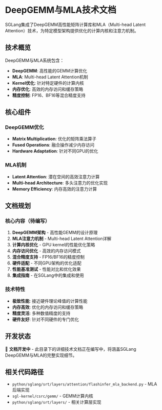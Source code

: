# DeepGEMM与MLA技术文档

SGLang集成了DeepGEMM高性能矩阵计算库和MLA（Multi-head Latent Attention）技术，为特定模型架构提供优化的计算内核和注意力机制。

## 技术概览

DeepGEMM与MLA系统包含：
- **DeepGEMM**: 高性能的GEMM计算优化
- **MLA**: Multi-head Latent Attention机制
- **Kernel优化**: 针对特定硬件的计算内核
- **内存优化**: 高效的内存访问和缓存策略
- **精度控制**: FP16、BF16等混合精度支持

## 核心组件

### DeepGEMM优化
- **Matrix Multiplication**: 优化的矩阵乘法算子
- **Fused Operations**: 融合操作减少内存访问
- **Hardware Adaptation**: 针对不同GPU的优化

### MLA机制
- **Latent Attention**: 潜在空间的高效注意力计算
- **Multi-head Architecture**: 多头注意力的优化实现
- **Memory Efficiency**: 内存高效的注意力计算

## 文档规划

### 核心内容（待编写）
1. **DeepGEMM架构** - 高性能GEMM的设计原理
2. **MLA注意力机制** - Multi-head Latent Attention详解
3. **计算内核优化** - GPU kernel的性能优化策略
4. **内存访问优化** - 高效的内存访问模式
5. **混合精度支持** - FP16/BF16的精度控制
6. **硬件适配** - 不同GPU架构的优化适配
7. **性能基准测试** - 性能对比和优化效果
8. **集成指南** - 在SGLang中的集成和使用

### 技术特性
- **极致性能**: 接近硬件理论峰值的计算性能
- **内存高效**: 优化的内存访问和缓存策略
- **精度灵活**: 多种数值精度的支持
- **硬件友好**: 针对不同硬件的专门优化

## 开发状态

🚧 **文档开发中** - 此目录下的详细技术文档正在编写中，将涵盖SGLang DeepGEMM与MLA的完整实现细节。

## 相关代码路径
- `python/sglang/srt/layers/attention/flashinfer_mla_backend.py` - MLA后端实现
- `sgl-kernel/csrc/gemm/` - GEMM计算内核
- `python/sglang/srt/layers/` - 相关计算层实现
